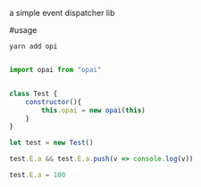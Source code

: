 a simple event dispatcher lib

#usage


```
yarn add opi
```

```js

import opai from "opai"


class Test {
    constructor(){
        this.opai = new opai(this)
    }
}

let test = new Test()

test.E.a && test.E.a.push(v => console.log(v))

test.E.a = 100




```
